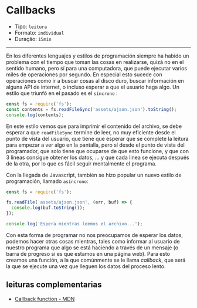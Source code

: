 # Callbacks

* Tipo: `leitura`
* Formato: `individual`
* Duração: `15min`

***

En los diferentes lenguajes y estilos de programación siempre ha habido un
problema con el tiempo que toman las cosas en realizarse, quizá no en el sentido
humano, pero sí para una computadora, que puede ejecutar varios miles de
operaciones por segundo. En especial esto sucede con operaciones como ir a
buscar cosas al disco duro, buscar información en alguna API de internet, o
incluso esperar a que el usuario haga algo. Un estilo que triunfó en el pasado
es el `síncrono` :

```js
const fs = require('fs');
const contents = fs.readFileSync('assets/ajson.json').toString();
console.log(contents);
```

En este estilo vemos que para imprimir el contenido del archivo, se debe esperar
a que `readFileSync` termine de leer, no muy eficiente desde el punto de vista
del usuario, que tiene que esperar que se complete la leitura para empezar
a ver algo en la pantalla, pero sí desde el punto de vista del programador, que
solo tiene que ocuparse de que esto funcione, y que con 3 lineas consigue
obtener los datos, ... y que cada linea se ejecuta después de la otra, por lo
que es fácil seguir mentalmente el programa.

Con la llegada de Javascript, también se hizo popular un nuevo estilo de
programación, llamado `asíncrono`:

```js
const fs = require('fs');

fs.readFile('assets/ajson.json', (err, buf) => {
  console.log(buf.toString());
});

console.log('Espera mientras leemos el archivo...');
```

Con esta forma de programar no nos preocupamos de esperar los datos, podemos
hacer otras cosas mientras, tales como informar al usuario de nuestro programa
que algo se está haciendo a través de un mensaje (o barra de progreso si es que
estamos en una página web). Para esto creamos una función, a la que comúnmente
se le llama *callback*, que será la que se ejecute una vez que lleguen los datos
del proceso lento.

## leituras complementarias

* [Callback function - MDN](https://developer.mozilla.org/en-US/docs/Glossary/Callback_function)
